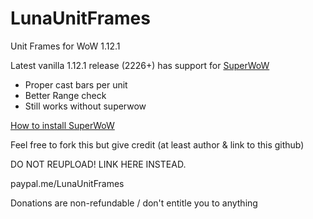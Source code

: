 # LunaUnitFrames
Unit Frames for WoW 1.12.1

Latest vanilla 1.12.1 release (2226+) has support for [SuperWoW](https://github.com/balakethelock/SuperWoW)
 - Proper cast bars per unit
 - Better Range check
 - Still works without superwow

[How to install SuperWoW](https://github.com/pepopo978/SuperwowInstallation)

Feel free to fork this but give credit (at least author & link to this github)

DO NOT REUPLOAD! LINK HERE INSTEAD.


paypal.me/LunaUnitFrames

Donations are non-refundable / don't entitle you to anything
